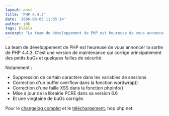 ```yaml
---
layout: post
title: 'PHP 4.4.3'
date: '2006-08-03 11:05:14'
author: j0k
tags: blabla
excerpt: "La team de développement de PHP est heureuse de vous annoncer la sortie de PHP 4.4.3.   C'est une version de maintenance qui corrige principalement des petits buGs et quelques failles de sécurité.  \n  \nNotamment :   * Suppression de certain caractère dans les variables de sessions   * Correction d'un buffer overflow dans la fonction      …"
---
```


La team de développement de PHP est heureuse de vous annoncer la sortie de PHP 4.4.3.   C'est une version de maintenance qui corrige principalement des petits buGs et quelques failles de sécurité.

Notamment :
* Suppression de certain caractère dans les variables de sessions
* Correction d'un buffer overflow dans la fonction wordwrap()
* Correction d'une faille XSS dans la fonction phpinfo()
* Mise à jour de la librairie PCRE dans sa version 6.6
* Et une vingtaine de buGs corrigés

Pour le [changelog complet](http://www.php.net/ChangeLog-4.php#4.4.3) et le [téléchargement](http://www.php.net/downloads.php#v4), hop php.net.
